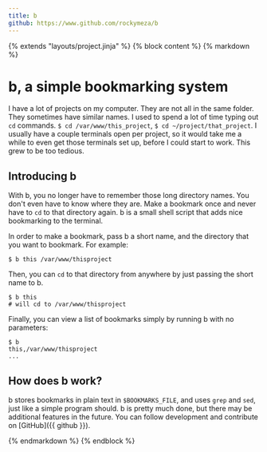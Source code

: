 ```yaml
---
title: b
github: https://www.github.com/rockymeza/b
---
```

{% extends "layouts/project.jinja" %}
{% block content %}
{% markdown %}
# b, a simple bookmarking system
I have a lot of projects on my computer.  They are not all in the same folder.
They sometimes have similar names.  I used to spend a lot of time typing out
`cd` commands.  `$ cd /var/www/this_project`, `$ cd ~/project/that_project`.  I
usually have a couple terminals open per project, so it would take me a while to
even get those terminals set up, before I could start to work.  This grew to be
too tedious.

## Introducing b
With b, you no longer have to remember those long directory names.  You don't
even have to know where they are.  Make a bookmark once and never have to `cd`
to that directory again.  b is a small shell script that adds nice bookmarking
to the terminal.

In order to make a bookmark, pass b a short name, and the directory that you
want to bookmark.  For example:

    $ b this /var/www/thisproject

Then, you can `cd` to that directory from anywhere by just passing the short
name to b.

    $ b this
    # will cd to /var/www/thisproject

Finally, you can view a list of bookmarks simply by running b with no
parameters:

    $ b
    this,/var/www/thisproject
    ...

## How does b work?
b stores bookmarks in plain text in `$BOOKMARKS_FILE`, and uses `grep` and
`sed`, just like a simple program should.  b is pretty much done, but there may
be additional features in the future.  You can follow development and contribute
on [GitHub]({{ github }}).

{% endmarkdown %}
{% endblock %}
